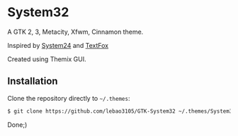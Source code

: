 # System32

A GTK 2, 3, Metacity, Xfwm, Cinnamon theme.

Inspired by [System24](https://github.com/refact0r/system24) and [TextFox](https://github.com/adriankarlen/textfox)

Created using Themix GUI.

## Installation

Clone the repository directly to `~/.themes`:

```bash
$ git clone https://github.com/lebao3105/GTK-System32 ~/.themes/System32
```

Done;)
